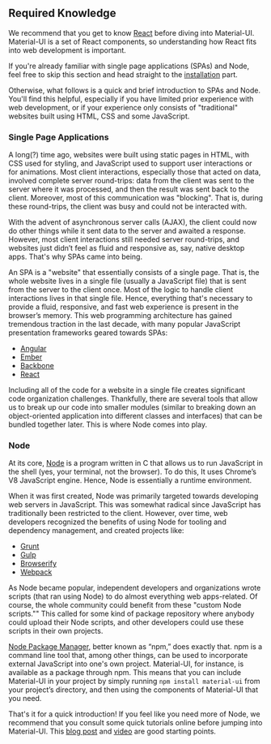 ## Required Knowledge

We recommend that you get to know [React](http://facebook.github.io/react/)
before diving into Material-UI.
Material-UI is a set of React components,
so understanding how React fits into web development is important.

If you're already familiar with single page applications (SPAs) and Node,
feel free to skip this section and
head straight to the [installation](#/get-started/installation) part.

Otherwise, what follows is a quick and brief introduction to SPAs and Node.
You'll find this helpful, especially if you have limited prior experience
with web development,
or if your experience only consists of "traditional" websites built using
HTML, CSS and some JavaScript.

### Single Page Applications

A long(?) time ago, websites were built using static pages in HTML,
with CSS used for styling,
and JavaScript used to support user interactions or for animations.
Most client interactions, especially those that acted on data,
involved complete server round-trips:
data from the client was sent to the server where it was processed,
and then the result was sent back to the client.
Moreover, most of this communication was "blocking".
That is, during these round-trips, the client was busy and could not be interacted with.

With the advent of asynchronous server calls (AJAX),
the client could now do other things while
it sent data to the server and awaited a response.
However, most client interactions still needed server round-trips,
and websites just didn’t
feel as fluid and responsive as, say, native desktop apps. That's why SPAs came into being.

An SPA is a "website" that essentially consists of a single page.
That is, the whole website lives in a single file (usually a JavaScript file)
that is sent from the server to the client once.
Most of the logic to handle client interactions lives in that single file.
Hence, everything that's necessary to provide a fluid, responsive, and fast web
experience is present in the browser’s memory.
This web programming architecture has gained tremendous traction in the last decade,
with many popular JavaScript presentation frameworks geared towards SPAs:

- [Angular](https://angularjs.org)
- [Ember](http://emberjs.com/)
- [Backbone](http://backbonejs.org)
- [React](http://facebook.github.io/react/)

Including all of the code for a website in a single file creates significant code organization
challenges.
Thankfully, there are several tools that allow us to break up our code into smaller
modules (similar to breaking down an object-oriented application into different classes
and interfaces) that can be bundled together later.
This is where Node comes into play.

### Node

At its core, [Node](https://nodejs.org) is a program written in C that allows us
to run JavaScript in the shell (yes, your terminal, not the browser).
To do this, It uses Chrome’s V8 JavaScript engine.
Hence, Node is essentially a runtime environment.

When it was first created, Node was primarily targeted towards developing web servers in
JavaScript.
This was somewhat radical since JavaScript has traditionally been restricted to the client.
However, over time, web developers recognized the benefits of using Node for tooling and
dependency management, and created projects like:

- [Grunt](http://gruntjs.com/)
- [Gulp](http://gulpjs.com/)
- [Browserify](http://browserify.org)
- [Webpack](http://webpack.github.io)

As Node became popular, independent developers and organizations wrote scripts
(that ran using Node) to do almost everything web apps-related.
Of course, the whole community could benefit from these "custom Node scripts.""
This called for some kind of package repository where anybody could upload their Node scripts, and other developers
could use these scripts in their own projects.

[Node Package Manager](https://www.npmjs.com/), better known as “npm,” does exactly that.
npm is a command line tool that, among other things, can be used to incorporate external JavaScript into one's own project.
Material-UI, for instance, is available as a package through npm.
This means that you can include Material-UI in your project by simply running
`npm install material-ui` from your project’s directory,
and then using the components of Material-UI that you need.

That's it for a quick introduction!
If you feel like you need more of Node, we recommend that you consult
some quick tutorials online before jumping into Material-UI.
This [blog post](http://openmymind.net/2012/2/3/Node-Require-and-Exports/) and
[video](https://www.youtube.com/watch?v=pU9Q6oiQNd0) are good starting points.
